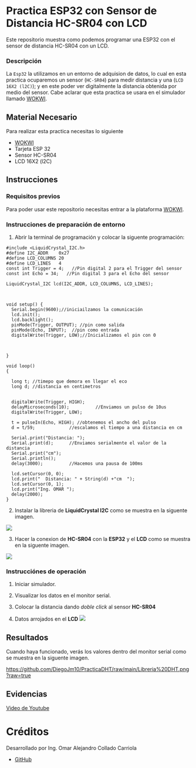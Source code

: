 # Practica ESP32 con Sensor de Distancia HC-SR04 con LCD
Este repositorio muestra como podemos programar una ESP32 con el sensor de distancia HC-SR04  con un LCD.


### Descripción

La ```Esp32``` la utilizamos en un entorno de adquision de datos, lo cual en esta practica ocuparemos un sensor (```HC-SR04```) para medir distancia y una (```LCD 16X2 (l2C)```); y en este poder ver digitalmente la distancia obtenida por medio del sensor. Cabe aclarar que esta practica se usara en el simulador llamado [WOKWI](https://https://wokwi.com/).


## Material Necesario

Para realizar esta practica necesitas lo siguiente

- [WOKWI](https://https://wokwi.com/)
- Tarjeta ESP 32
- Sensor HC-SR04
- LCD 16X2 (l2C)


## Instrucciones


### Requisitos previos

Para poder usar este repositorio necesitas entrar a la plataforma [WOKWI](https://https://wokwi.com/).


### Instrucciones de preparación de entorno 

1. Abrir la terminal de programación y colocar la siguente programación:

```
#include <LiquidCrystal_I2C.h>
#define I2C_ADDR    0x27
#define LCD_COLUMNS 20
#define LCD_LINES   4
const int Trigger = 4;   //Pin digital 2 para el Trigger del sensor
const int Echo = 34;   //Pin digital 3 para el Echo del sensor

LiquidCrystal_I2C lcd(I2C_ADDR, LCD_COLUMNS, LCD_LINES);



void setup() {
  Serial.begin(9600);//iniciailzamos la comunicación
  lcd.init();
  lcd.backlight();
  pinMode(Trigger, OUTPUT); //pin como salida
  pinMode(Echo, INPUT);  //pin como entrada
  digitalWrite(Trigger, LOW);//Inicializamos el pin con 0



}

void loop()
{

  long t; //timepo que demora en llegar el eco
  long d; //distancia en centimetros


  digitalWrite(Trigger, HIGH);
  delayMicroseconds(10);          //Enviamos un pulso de 10us
  digitalWrite(Trigger, LOW);
  
  t = pulseIn(Echo, HIGH); //obtenemos el ancho del pulso
  d = t/59;             //escalamos el tiempo a una distancia en cm
  
  Serial.print("Distancia: ");
  Serial.print(d);      //Enviamos serialmente el valor de la distancia
  Serial.print("cm");
  Serial.println();
  delay(3000);          //Hacemos una pausa de 100ms

  lcd.setCursor(0, 0);
  lcd.print("  Distancia: " + String(d) +"cm  ");
  lcd.setCursor(0, 1);
  lcd.print("Ing. OMAR ");
  delay(2000);
}

```
2. Instalar la libreria de  **LiquidCrystal I2C** como se muestra en la siguente imagen.

![](https://github.com/Omarcollado23/PRACSENSORDISTANCIA/blob/main/libreria.jpg?raw=true)

3. Hacer la conexion de **HC-SR04** con la **ESP32** y el **LCD** como se muestra en la siguente imagen.

![](https://github.com/Omarcollado23/PRACSENSORDISTANCIA/blob/main/conexiones.jpg?raw=true)

### Instrucciónes de operación

1. Iniciar simulador.
2. Visualizar los datos en el monitor serial.
3. Colocar la distancia dando *doble click* al sensor **HC-SR04** 

4. Datos arrojados en el **LCD**
![](https://github.com/Omarcollado23/PRACSENSORDISTANCIA/blob/main/datos.jpg?raw=true)
    


## Resultados

Cuando haya funcionado, verás los valores dentro del monitor serial como se muestra en la siguente imagen.

https://github.com/DiegoJm10/PracticaDHT/raw/main/Libreria%20DHT.png?raw=true


## Evidencias

[Video de Youtube](https://https://wokwi.com/)


# Créditos

Desarrollado por Ing. Omar Alejandro Collado Carriola

- [GitHub](https://github.com/DiegoJm10)